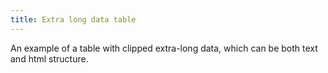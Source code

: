 ```yaml
---
title: Extra long data table
---
```


An example of a table with clipped extra-long data, which can be both text and html structure.
